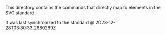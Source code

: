 This directory contains the commands that directly map to elements in the SVG standard.

It was last synchronized to the standard @ 2023-12-28T03:30:33.2880289Z
